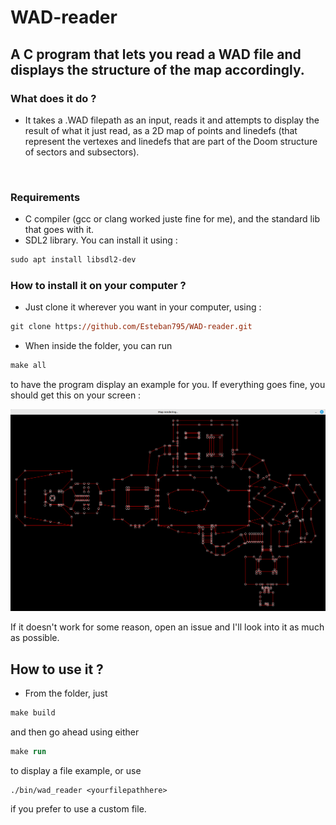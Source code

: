 # WAD-reader
## A C program that lets you read a WAD file and displays the structure of the map accordingly.

### __What does it do ?__
- It takes a .WAD filepath as an input, reads it and attempts to display the result of what it just read, as a 2D map of points and linedefs (that represent the vertexes and linedefs that are part of the Doom structure of sectors and subsectors).
<br />

### __Requirements__

- C compiler (gcc or clang worked juste fine for me), and the standard lib that goes with it.
- SDL2 library. You can install it using :
```ps
sudo apt install libsdl2-dev
```


### __How to install it on your computer ?__

- Just clone it wherever you want in your computer, using : 
```ps
git clone https://github.com/Esteban795/WAD-reader.git
```

- When inside the folder, you can run 
```ps 
make all
```
to have the program display an example for you. If everything goes fine, you should get this on your screen : 

![doom1WADread](data/doom1.png)

If it doesn't work for some reason, open an issue and I'll look into it as much as possible.

## __How to use it ?__

- From the folder, just 
```ps
make build
```

and then go ahead using either 

```ps
make run
```
to display a file example, or use 
```
./bin/wad_reader <yourfilepathhere>
```
if you prefer to use a custom file.
